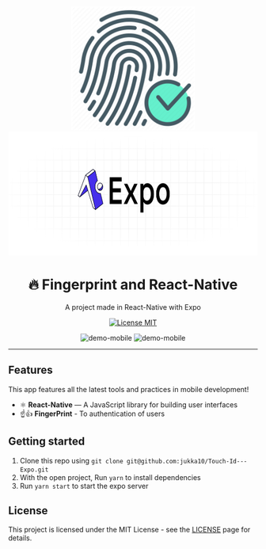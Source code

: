 <div > 
  <p align="center">
    <img src="./assets/fingerPrint.png" alt="logo1" height="250" width="250">
    <img src="./assets/expo.png" alt="logo2" width="600" height="250">
    </p>
</div>
<h1 align="center">
🔥 Fingerprint and React-Native
</h1>
<p align="center">A project made in React-Native with Expo</p>
<p align="center">
  <a href="https://opensource.org/licenses/MIT">
    <img src="https://img.shields.io/badge/License-MIT-blue.svg" alt="License MIT">
</a>
</p>

<div > 
  <p align="center">
    <img src="./assets/1.gif" alt="demo-mobile" height="420" width="200">
    <img src="./assets/2.gif" alt="demo-mobile" width="200" height="420">
    </p>
</div>
<hr />

## Features

This app features all the latest tools and practices in mobile development!

- ⚛️ **React-Native** — A JavaScript library for building user interfaces
- ☝👍 **FingerPrint** - To authentication of users

## Getting started

1. Clone this repo using `git clone git@github.com:jukka10/Touch-Id---Expo.git`
2. With the open project, Run `yarn` to install dependencies<br />
3. Run `yarn start` to start the expo server

## License

This project is licensed under the MIT License - see the [LICENSE](https://opensource.org/licenses/MIT) page for details.
